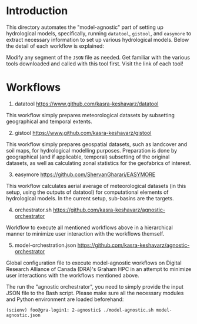 # Introduction
This directory automates the "model-agnostic" part of setting up
hydrological models, specifically, running `datatool`, `gistool`, and
`easymore` to extract necessary information to set up various hydrological
models. Below the detail of each workflow is explained:

Modify any segment of the `JSON` file as needed. Get familiar with 
the various tools downloaded and called with this tool first. Visit
the link of each tool!


# Workflows
1. datatool
  https://www.github.com/kasra-keshavarz/datatool

  This workflow simply prepares meteorological datasets by subsetting
  geographical and temporal extents. 

2. gistool
  https://www.github.com/kasra-keshavarz/gistool

  This workflow simply prepares geospatial datasets, such as landcover
  and soil maps, for hydrological modelling purposes. Preparation is
  done by geographical (and if applicable, temporal) subsetting of the
  original datasets, as well as calculating zonal statistics for the
  geofabrics of interest.

3. easymore
  https://github.com/ShervanGharari/EASYMORE

  This workflow calculates aerial average of meteorological datasets
  (in this setup, using the outputs of datatool) for computational
  elements of hydrological models. In the current setup, sub-basins
  are the targets.

4. orchestrator.sh
  https://github.com/kasra-keshavarz/agnostic-orchestrator

  Workflow to execute all mentioned workflows above in a hierarchical
  manner to minimize user interaction with the workflows themself.

5. model-orchestration.json
  https://github.com/kasra-keshavarz/agnostic-orchestrator

  Global configuration file to execute model-agnostic workflows on
  Digital Research Alliance of Canada (DRA)'s Graham HPC in an attempt
  to minimize user interactions with the workflows mentioned above.

  The run the "agnostic orchestrator", you need to simply provide the
  input JSON file to the Bash script. Please make sure all the necessary
  modules and Python environment are loaded beforehand:
  ```console
  (scienv) foo@gra-login1: 2-agnostic$ ./model-agnostic.sh model-agnostic.json
  ```
